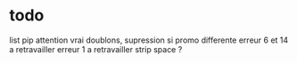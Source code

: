 

# todo
list pip
attention vrai doublons, supression si promo differente
erreur 6 et 14 a retravailler
erreur 1 a retravailler
strip space ?
